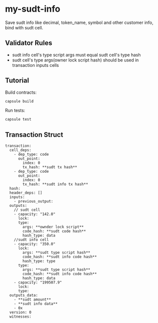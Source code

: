 # my-sudt-info

Save sudt info like decimal, token_name, symbol and other customer info, bind with sudt cell.

## Validator Rules

- sudt info cell's type script args must equal sudt cell's type hash
- sudt cell's type args(owner lock script hash) should be used in transaction inputs cells

## Tutorial

Build contracts:

``` sh
capsule build
```

Run tests:

``` sh
capsule test
```

## Transaction Struct

```
transaction:
  cell_deps:
    - dep_type: code
      out_point:
        index: 0
        tx_hash: **sudt tx hash**
    - dep_type: code
      out_point:
        index: 0
        tx_hash: **sudt info tx hash**
  hash:
  header_deps: []
  inputs:
    - previous_output:
  outputs:
    // sudt cell
    - capacity: "142.0"
      lock:
      type:
        args: **ownder lock script**
        code_hash: **sudt code hash**
        hash_type: data
    //sudt info cell
    - capacity: "350.0"
      lock:
        args: **sudt type script hash**
        code_hash: **sudt info code hash**
        hash_type: type
      type:
        args: **sudt type script hash**
        code_hash: **sudt info code hash**
        hash_type: data
    - capacity: "199507.9"
      lock:
      type:
  outputs_data:
    - **sudt amount**
    - **sudt info data**
    - 0x
  version: 0
  witnesses:
```

